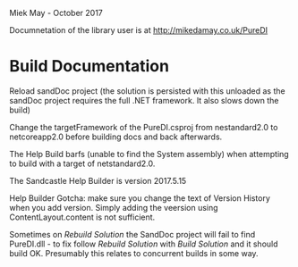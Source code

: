Miek May - October 2017

Documnetation of the library user is at http://mikedamay.co.uk/PureDI

Build Documentation
===================

Reload sandDoc project (the solution is persisted with this unloaded
as the sandDoc project requires the full .NET framework.  It also slows down the build)

Change the targetFramework of the PureDI.csproj from nestandard2.0 to netcoreapp2.0 before building
docs and back afterwards.

The Help Build barfs (unable to find the System assembly) when attempting to build
with a target of netstandard2.0.

The Sandcastle Help Builder is version 2017.5.15

Help Builder Gotcha: make sure you change the text of Version History
when you add version.  Simply adding the veersion using ContentLayout.content
is not sufficient.  

Sometimes on _Rebuild Solution_ the SandDoc project will fail to find PureDI.dll - to fix
follow _Rebuild Solution_ with _Build Solution_ and it should build OK.
Presumably this relates to concurrent builds in some way.

